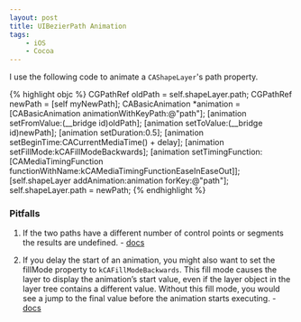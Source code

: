 ```yaml
---
layout: post
title: UIBezierPath Animation
tags:
    - iOS
    - Cocoa
---
```

I use the following code to animate a `CAShapeLayer`'s path property.

{% highlight objc %}
CGPathRef oldPath = self.shapeLayer.path;
CGPathRef newPath = [self myNewPath];
CABasicAnimation *animation = [CABasicAnimation animationWithKeyPath:@"path"];
[animation setFromValue:(__bridge id)oldPath];
[animation setToValue:(__bridge id)newPath];
[animation setDuration:0.5];
[animation setBeginTime:CACurrentMediaTime() + delay];
[animation setFillMode:kCAFillModeBackwards];
[animation setTimingFunction:[CAMediaTimingFunction functionWithName:kCAMediaTimingFunctionEaseInEaseOut]];
[self.shapeLayer addAnimation:animation forKey:@"path"];
self.shapeLayer.path = newPath;
{% endhighlight %}

### Pitfalls
1. If the two paths have a different number of control points or segments the results are undefined. - [docs](https://developer.apple.com/library/mac/documentation/GraphicsImaging/Reference/CAShapeLayer_class/Reference/Reference.html#//apple_ref/doc/uid/TP40008314-CH1-SW20)

2. If you delay the start of an animation, you might also want to set the fillMode property to `kCAFillModeBackwards`. This fill mode causes the layer to display the animation’s start value, even if the layer object in the layer tree contains a different value. Without this fill mode, you would see a jump to the final value before the animation starts executing. - [docs](https://developer.apple.com/library/ios/documentation/Cocoa/Conceptual/CoreAnimation_guide/AdvancedAnimationTricks/AdvancedAnimationTricks.html#//apple_ref/doc/uid/TP40004514-CH8-SW2)
